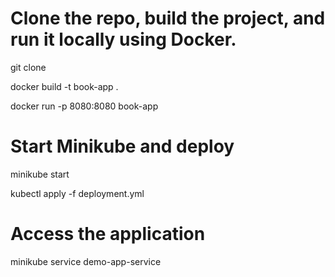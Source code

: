 
# Clone the repo, build the project, and run it locally using Docker.

git clone 

docker build -t book-app .

docker run -p 8080:8080 book-app

# Start Minikube and deploy

minikube start

kubectl apply -f deployment.yml

# Access the application
minikube service demo-app-service



